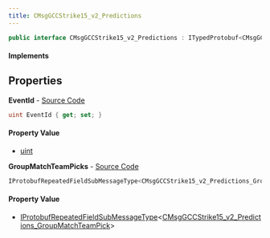 ```yaml
---
title: CMsgGCCStrike15_v2_Predictions
---
```


```csharp
public interface CMsgGCCStrike15_v2_Predictions : ITypedProtobuf<CMsgGCCStrike15_v2_Predictions>, INativeHandle
```

#### Implements

## Properties

**EventId** - [Source Code](https://github.com/swiftly-solution/swiftlys2/blob/master/managed/src/SwiftlyS2.Generated/Protobufs/Interfaces/CMsgGCCStrike15_v2_Predictions.cs#L13)

```csharp
uint EventId { get; set; }
```

#### Property Value

- [uint](https://learn.microsoft.com/dotnet/api/system.uint32)

**GroupMatchTeamPicks** - [Source Code](https://github.com/swiftly-solution/swiftlys2/blob/master/managed/src/SwiftlyS2.Generated/Protobufs/Interfaces/CMsgGCCStrike15_v2_Predictions.cs#L16)

```csharp
IProtobufRepeatedFieldSubMessageType<CMsgGCCStrike15_v2_Predictions_GroupMatchTeamPick> GroupMatchTeamPicks { get; }
```

#### Property Value

- [IProtobufRepeatedFieldSubMessageType](/docs/api/shared/netmessages/iprotobufrepeatedfieldsubmessagetype-1)<[CMsgGCCStrike15_v2_Predictions_GroupMatchTeamPick](/docs/api/shared/protobufdefinitions/cmsggccstrike15_v2_predictions_groupmatchteampick)>

